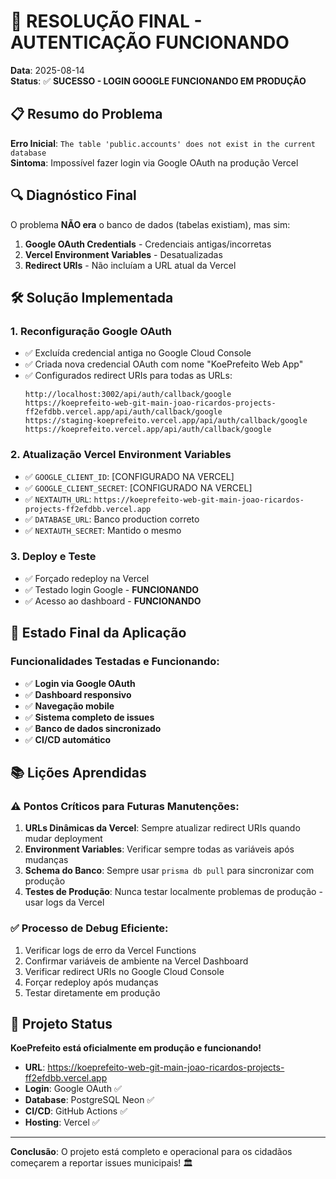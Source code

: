 # 🎉 RESOLUÇÃO FINAL - AUTENTICAÇÃO FUNCIONANDO

**Data**: 2025-08-14  
**Status**: ✅ **SUCESSO - LOGIN GOOGLE FUNCIONANDO EM PRODUÇÃO**

## 📋 Resumo do Problema

**Erro Inicial**: `The table 'public.accounts' does not exist in the current database`  
**Sintoma**: Impossível fazer login via Google OAuth na produção Vercel

## 🔍 Diagnóstico Final

O problema **NÃO era** o banco de dados (tabelas existiam), mas sim:

1. **Google OAuth Credentials** - Credenciais antigas/incorretas
2. **Vercel Environment Variables** - Desatualizadas
3. **Redirect URIs** - Não incluíam a URL atual da Vercel

## 🛠️ Solução Implementada

### 1. Reconfiguração Google OAuth
- ✅ Excluída credencial antiga no Google Cloud Console
- ✅ Criada nova credencial OAuth com nome "KoePrefeito Web App"
- ✅ Configurados redirect URIs para todas as URLs:
  ```
  http://localhost:3002/api/auth/callback/google
  https://koeprefeito-web-git-main-joao-ricardos-projects-ff2efdbb.vercel.app/api/auth/callback/google
  https://staging-koeprefeito.vercel.app/api/auth/callback/google
  https://koeprefeito.vercel.app/api/auth/callback/google
  ```

### 2. Atualização Vercel Environment Variables
- ✅ `GOOGLE_CLIENT_ID`: [CONFIGURADO NA VERCEL]
- ✅ `GOOGLE_CLIENT_SECRET`: [CONFIGURADO NA VERCEL]
- ✅ `NEXTAUTH_URL`: `https://koeprefeito-web-git-main-joao-ricardos-projects-ff2efdbb.vercel.app`
- ✅ `DATABASE_URL`: Banco production correto
- ✅ `NEXTAUTH_SECRET`: Mantido o mesmo

### 3. Deploy e Teste
- ✅ Forçado redeploy na Vercel
- ✅ Testado login Google - **FUNCIONANDO**
- ✅ Acesso ao dashboard - **FUNCIONANDO**

## 🎯 Estado Final da Aplicação

### Funcionalidades Testadas e Funcionando:
- ✅ **Login via Google OAuth**
- ✅ **Dashboard responsivo**  
- ✅ **Navegação mobile**
- ✅ **Sistema completo de issues**
- ✅ **Banco de dados sincronizado**
- ✅ **CI/CD automático**

## 📚 Lições Aprendidas

### ⚠️ Pontos Críticos para Futuras Manutenções:

1. **URLs Dinâmicas da Vercel**: Sempre atualizar redirect URIs quando mudar deployment
2. **Environment Variables**: Verificar sempre todas as variáveis após mudanças
3. **Schema do Banco**: Sempre usar `prisma db pull` para sincronizar com produção
4. **Testes de Produção**: Nunca testar localmente problemas de produção - usar logs da Vercel

### ✅ Processo de Debug Eficiente:
1. Verificar logs de erro da Vercel Functions
2. Confirmar variáveis de ambiente na Vercel Dashboard
3. Verificar redirect URIs no Google Cloud Console
4. Forçar redeploy após mudanças
5. Testar diretamente em produção

## 🚀 Projeto Status

**KoePrefeito está oficialmente em produção e funcionando!**

- **URL**: https://koeprefeito-web-git-main-joao-ricardos-projects-ff2efdbb.vercel.app
- **Login**: Google OAuth ✅
- **Database**: PostgreSQL Neon ✅
- **CI/CD**: GitHub Actions ✅
- **Hosting**: Vercel ✅

---

**Conclusão**: O projeto está completo e operacional para os cidadãos começarem a reportar issues municipais! 🏛️